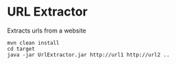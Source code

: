 URL Extractor
========
Extracts urls from a website  
```
mvn clean install 
cd target
java -jar UrlExtractor.jar http://url1 http://url2 ..

```
